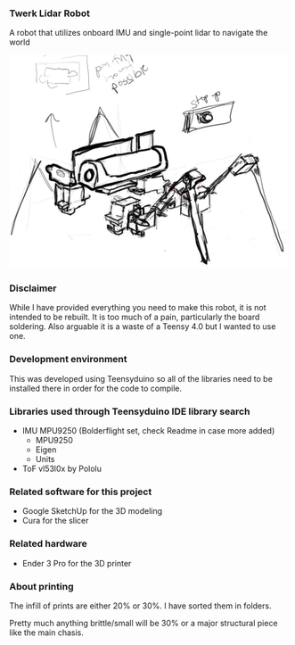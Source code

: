 ### Twerk Lidar Robot
A robot that utilizes onboard IMU and single-point lidar to navigate the world

<img src="./twerk-lidar-robot-concept.JPG" width="500" />

### Disclaimer
While I have provided everything you need to make this robot, it is not intended to be rebuilt. It is too much of a pain, particularly the board soldering. Also arguable it is a waste of a Teensy 4.0 but I wanted to use one.

### Development environment

This was developed using Teensyduino so all of the libraries need to be installed there in order for the code to compile.
### Libraries used through Teensyduino IDE library search
* IMU MPU9250 (Bolderflight set, check Readme in case more added)
  * MPU9250
  * Eigen
  * Units
* ToF vl53l0x by Pololu

### Related software for this project
* Google SketchUp for the 3D modeling
* Cura for the slicer

### Related hardware
* Ender 3 Pro for the 3D printer

### About printing
The infill of prints are either 20% or 30%. I have sorted them in folders.

Pretty much anything brittle/small will be 30% or a major structural piece like the main chasis.
